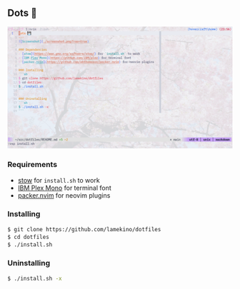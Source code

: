 Dots 💾
---
![Screenshot](./screenshot.png?raw=true)

### Requirements
- [stow](https://www.gnu.org/software/stow/) for `install.sh` to work
- [IBM Plex Mono](https://github.com/IBM/plex) for terminal font
- [packer.nvim](https://github.com/wbthomason/packer.nvim) for neovim plugins

### Installing
```sh
$ git clone https://github.com/lamekino/dotfiles
$ cd dotfiles
$ ./install.sh
```

### Uninstalling
```sh
$ ./install.sh -x
```

